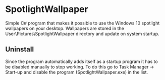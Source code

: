 # SpotlightWallpaper
Simple C# program that makes it possible to use the Windows 10 spotlight wallpapers on your desktop. Wallpapers are stored in the User\Pictures\SpotlightWallpaper directory and update on system startup.
## Uninstall
Since the program automatically adds itself as a startup program it has to be disabled manually to stop working. To do this go to Task Manager -> Start-up and disable the program (SpotlightWallpaper.exe) in the list.
